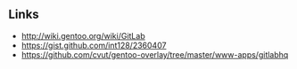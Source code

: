 ## Links

* http://wiki.gentoo.org/wiki/GitLab
* https://gist.github.com/int128/2360407
* https://github.com/cvut/gentoo-overlay/tree/master/www-apps/gitlabhq 
